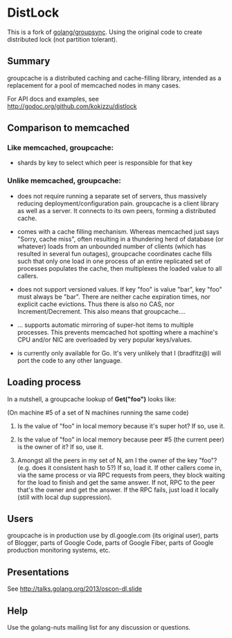 # DistLock

This is a fork of [golang/groupsync](//github.com/golang/groupsync).
Using the original code to create distributed lock (not partition tolerant). 

## Summary

groupcache is a distributed caching and cache-filling library, intended as a
replacement for a pool of memcached nodes in many cases.

For API docs and examples, see http://godoc.org/github.com/kokizzu/distlock

## Comparison to memcached

### **Like memcached**, groupcache:

 * shards by key to select which peer is responsible for that key

### **Unlike memcached**, groupcache:

 * does not require running a separate set of servers, thus massively
   reducing deployment/configuration pain.  groupcache is a client
   library as well as a server.  It connects to its own peers, forming
   a distributed cache.

 * comes with a cache filling mechanism.  Whereas memcached just says
   "Sorry, cache miss", often resulting in a thundering herd of
   database (or whatever) loads from an unbounded number of clients
   (which has resulted in several fun outages), groupcache coordinates
   cache fills such that only one load in one process of an entire
   replicated set of processes populates the cache, then multiplexes
   the loaded value to all callers.

 * does not support versioned values.  If key "foo" is value "bar",
   key "foo" must always be "bar".  There are neither cache expiration
   times, nor explicit cache evictions.  Thus there is also no CAS,
   nor Increment/Decrement.  This also means that groupcache....

 * ... supports automatic mirroring of super-hot items to multiple
   processes.  This prevents memcached hot spotting where a machine's
   CPU and/or NIC are overloaded by very popular keys/values.

 * is currently only available for Go.  It's very unlikely that I
   (bradfitz@) will port the code to any other language.

## Loading process

In a nutshell, a groupcache lookup of **Get("foo")** looks like:

(On machine #5 of a set of N machines running the same code)

 1. Is the value of "foo" in local memory because it's super hot?  If so, use it.

 2. Is the value of "foo" in local memory because peer #5 (the current
    peer) is the owner of it?  If so, use it.

 3. Amongst all the peers in my set of N, am I the owner of the key
    "foo"?  (e.g. does it consistent hash to 5?)  If so, load it.  If
    other callers come in, via the same process or via RPC requests
    from peers, they block waiting for the load to finish and get the
    same answer.  If not, RPC to the peer that's the owner and get
    the answer.  If the RPC fails, just load it locally (still with
    local dup suppression).

## Users

groupcache is in production use by dl.google.com (its original user),
parts of Blogger, parts of Google Code, parts of Google Fiber, parts
of Google production monitoring systems, etc.

## Presentations

See http://talks.golang.org/2013/oscon-dl.slide

## Help

Use the golang-nuts mailing list for any discussion or questions.
